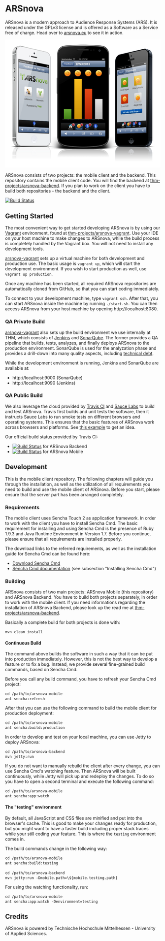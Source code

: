 # ARSnova

ARSnova is a modern approach to Audience Response Systems (ARS). It is released
under the GPLv3 license and is offered as a Software as a Service free of
charge. Head over to [arsnova.eu](https://arsnova.eu/) to see it in action.

![ARSnova](src/site/resources/showcase.png)

ARSnova consists of two projects: the mobile client and the backend. This
repository contains the mobile client code. You will find the backend at
[thm-projects/arsnova-backend](https://github.com/thm-projects/arsnova-backend).
If you plan to work on the client you have to build both repositories - the
backend and the client.

[![Build Status](https://travis-ci.org/thm-projects/arsnova-mobile.svg?branch=master)](https://travis-ci.org/thm-projects/arsnova-mobile)

## Getting Started

The most convenient way to get started developing ARSnova is by using our
[Vagrant](http://www.vagrantup.com/) environment, found at
[thm-projects/arsnova-vagrant](https://github.com/thm-projects/arsnova-vagrant).
Use your IDE on your host machine to make changes to ARSnova, while the build
process is completely handled by the Vagrant box. You will not need to install
any development tools.

[arsnova-vagrant](https://github.com/thm-projects/arsnova-vagrant) sets up a
virtual machine for both development and production use. The basic usage is
`vagrant up`, which will start the development environment. If you wish to start
production as well, use `vagrant up production`.

Once any machine has been started, all required ARSnova repositories are
automatically cloned from GitHub, so that you can start coding immediately.

To connect to your development machine, type `vagrant ssh`. After that, you can
start ARSnova inside the machine by running `./start.sh`. You can then access
ARSnova from your host machine by opening http://localhost:8080.

### QA Private Build

[arsnova-vagrant](https://github.com/thm-projects/arsnova-vagrant) also sets up
the build environment we use internally at THM, which consists of
[Jenkins](http://jenkins-ci.org/) and [SonarQube](http://www.sonarqube.org/).
The former provides a QA pipeline that builds, tests, analyzes, and finally
deploys ARSnova to the production environment. SonarQube is used for the
analyzation phase and provides a drill-down into many quality aspects, including
[technical debt](https://en.wikipedia.org/wiki/Technical_debt).

While the development environment is running, Jenkins and SonarQube are
available at:

- http://localhost:9000 (SonarQube)
- http://localhost:9090 (Jenkins)

### QA Public Build

We also leverage the cloud provided by [Travis CI](https://travis-ci.org/) and
[Sauce Labs](https://saucelabs.com/) to build and test ARSnova. Travis first
builds and unit tests the software, then it instructs Sauce Labs to run smoke
tests on different browsers and operating systems. This ensures that the basic
features of ARSnova work across browsers and platforms. See
[this example](https://saucelabs.com/tests/4beecf8c754f418da0b75259c039c077) to
get an idea.

Our official build status provided by Travis CI:

- [![Build Status](https://travis-ci.org/thm-projects/arsnova-backend.svg?branch=master)](https://travis-ci.org/thm-projects/arsnova-backend) for ARSnova Backend
- [![Build Status](https://travis-ci.org/thm-projects/arsnova-mobile.svg?branch=master)](https://travis-ci.org/thm-projects/arsnova-mobile) for ARSnova Mobile

## Development

This is the mobile client repository. The following chapters will guide you
through the installation, as well as the utilization of all requirements you
need to build and use the mobile client of ARSnova. Before you start, please
ensure that the server part has been arranged completely.

### Requirements

The mobile client uses Sencha Touch 2 as application framework. In order to work
with the client you have to install Sencha Cmd. The basic requirement for
installing and using Sencha Cmd is the presence of Ruby 1.9.3 and Java Runtime
Environment in Version 1.7. Before you continue, please ensure that all
requirements are installed properly.

The download links to the referred requirements, as well as the installation
guide for Sencha Cmd can be found here:

- [Download Sencha Cmd](http://www.sencha.com/products/sencha-cmd/)
- [Sencha Cmd documentation](http://docs.sencha.com/cmd/4.0.0/#!/guide/command_whats_new)
  (see subsection "Installing Sencha Cmd")

### Building

ARSnova consists of two main projects: ARSnova Mobile (this repository) and
ARSnova Backend. You have to build both projects separately, in order to work
with the mobile client. If you need informations regarding the installation of
ARSnova Backend, please look up the read me at
[thm-projects/arsnova-backend](https://github.com/thm-projects/arsnova-backend).

Basically a complete build for both projects is done with:

	mvn clean install

#### Continuous Build

The command above builds the software in such a way that it can be put into
production immediately. However, this is not the best way to develop a feature
or to fix a bug. Instead, we provide several fine-grained build commands, based
on Sencha Cmd.

Before you call any build command, you have to refresh your Sencha Cmd project:

	cd /path/to/arsnova-mobile
	ant sencha:refresh

After that you can use the following command to build the mobile client for
production deployment:

	cd /path/to/arsnova-mobile
	ant sencha:build:production

In order to develop and test on your local machine, you can use Jetty to deploy
ARSnova:

	cd /path/to/arsnova-backend
	mvn jetty:run

If you do not want to manually rebuild the client after every change, you can
use Sencha Cmd's watching feature. Then ARSnova will be built continuously,
while Jetty will pick up and redeploy the changes. To do so you have to open a
second terminal and execute the following command:

	cd /path/to/arsnova-mobile
	ant sencha:app:watch

#### The "testing" environment

By default, all JavaScript and CSS files are minified and put into the browser's
cache. This is good to make your changes ready for production, but you might
want to have a faster build including proper stack traces while your still
coding your feature. This is where the `testing` environment comes in.

The build commands change in the following way:

	cd /path/to/arsnova-mobile
	ant sencha:build:testing

	cd /path/to/arsnova-backend
	mvn jetty:run -Dmobile.path=\${mobile.testing.path}

For using the watching functionality, run:

	cd /path/to/arsnova-mobile
	ant sencha:app:watch -Denvironment=testing

## Credits

ARSnova is powered by Technische Hochschule Mittelhessen - University of Applied
Sciences.
